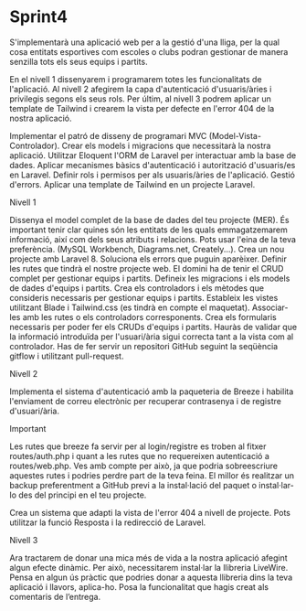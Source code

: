 # Sprint4

S'implementarà una aplicació web per a la gestió d'una lliga, 
per la qual cosa entitats esportives com escoles o clubs podran gestionar 
de manera senzilla tots els seus equips i partits. 

En el nivell 1 dissenyarem i programarem totes les funcionalitats de l'aplicació. 
Al nivell 2 afegirem la capa d'autenticació d'usuaris/àries i privilegis segons els seus rols. 
Per últim, al nivell 3 podrem aplicar un template de Tailwind i 
crearem la vista per defecte en l'error 404 de la nostra aplicació.

Implementar el patró de disseny de programari MVC (Model-Vista-Controlador).
Crear els models i migracions que necessitarà la nostra aplicació.
Utilitzar Eloquent l'ORM de Laravel per interactuar amb la base de dades.
Aplicar mecanismes bàsics d'autenticació i autorització d'usuaris/es en Laravel.
Definir rols i permisos per als usuaris/àries de l'aplicació.
Gestió d'errors.
Aplicar una template de Tailwind en un projecte Laravel.

Nivell 1

Dissenya el model complet de la base de dades del teu projecte (MER). 
És important tenir clar quines són les entitats de les quals emmagatzemarem informació, 
així com dels seus atributs i relacions. Pots usar l'eina de la teva preferència. 
(MySQL Workbench, Diagrams.net, Creately...). 
Crea un nou projecte amb Laravel 8. Soluciona els errors que puguin aparèixer.
Definir les rutes que tindrà el nostre projecte web. 
El domini ha de tenir el CRUD complet per gestionar equips i partits.
Defineix les migracions i els models de dades d'equips i partits.
Crea els controladors i els mètodes que consideris necessaris per gestionar equips i partits.
Estableix les vistes utilitzant Blade i Tailwind.css (es tindrà en compte el maquetat). 
Associar-les amb les rutes o els controladors corresponents.
Crea els formularis necessaris per poder fer els CRUDs d'equips i partits. 
Hauràs de validar que la informació introduïda per l'usuari/ària sigui correcta tant a la vista com al controlador.
Has de fer servir un repositori GitHub seguint la seqüència gitflow i utilitzant pull-request.

Nivell 2

Implementa el sistema d'autenticació amb la paqueteria de Breeze i 
habilita l'enviament de correu electrònic per recuperar contrasenya i de registre d'usuari/ària.

 Important

Les rutes que breeze fa servir per al login/registre es troben al fitxer routes/auth.php i 
quant a les rutes que no requereixen autenticació a routes/web.php. 
Ves amb compte per això, ja que podria sobreescriure aquestes rutes i podries perdre part de la teva feina. 
El millor és realitzar un backup preferentment a GitHub previ a la instal·lació del paquet o 
instal·lar-lo des del principi en el teu projecte.


Crea un sistema que adapti la vista de l'error 404 a nivell de projecte. 
Pots utilitzar la funció Resposta i la redirecció de Laravel.

Nivell 3

Ara tractarem de donar una mica més de vida a la nostra aplicació afegint algun efecte dinàmic. 
Per això, necessitarem instal·lar la llibreria LiveWire.
Pensa en algun ús pràctic que podries donar a aquesta llibreria dins la teva aplicació i llavors, aplica-ho.
Posa la funcionalitat que hagis creat als comentaris de l’entrega.
